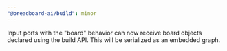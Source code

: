 ```yaml
---
"@breadboard-ai/build": minor
---
```


Input ports with the "board" behavior can now receive board objects declared using the build API. This will be serialized as an embedded graph.
